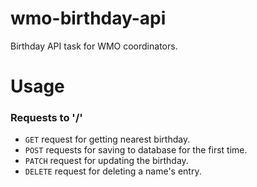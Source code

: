 # wmo-birthday-api

Birthday API task for WMO coordinators.

# Usage

### Requests to '/'

-   `GET` request for getting nearest birthday.
-   `POST` requests for saving to database for the first time.
-   `PATCH` request for updating the birthday.
-   `DELETE` request for deleting a name's entry.
